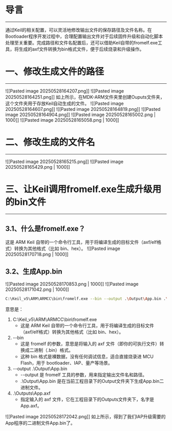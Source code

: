 # 导言
---
通过Keil的相关配置，可以灵活地修改输出文件的保存路径及文件名称。在Bootloader程序开发过程中，合理配置输出文件对于后续固件升级和自动化脚本处理至关重要。完成路径和文件名配置后，还可以借助Keil自带的fromelf.exe工具，将生成的axf文件转换为bin格式文件，便于后续烧录和升级操作。

# 一、修改生成文件的路径
----
![[Pasted image 20250528164207.png]]
![[Pasted image 20250528164251.png]]
如上所示，在MDK-ARM文件夹里创建Ouputs文件夹，这个文件夹用于存放Keil自动生成的文件。
![[Pasted image 20250528164607.png]]
![[Pasted image 20250528164819.png]]
![[Pasted image 20250528164904.png]]
![[Pasted image 20250528165002.png | 1000]]
![[Pasted image 20250528165058.png | 1000]]

# 二、修改生成的文件名
---
![[Pasted image 20250528165215.png]]
![[Pasted image 20250528165429.png | 1000]]

# 三、让Keil调用fromelf.exe生成升级用的bin文件
----
## 3.1、什么是fromelf.exe？
这是 ARM Keil 自带的一个命令行工具，用于将编译生成的目标文件（axf/elf格式）转换为其他格式（比如 bin、hex）。
![[Pasted image 20250528170718.png | 1000]]

## 3.2、生成App.bin
![[Pasted image 20250528170853.png | 1000]]
![[Pasted image 20250528171042.png | 1000]]
```sh
C:\Keil_v5\ARM\ARMCC\bin\fromelf.exe --bin --output .\Output\App.bin .\Outputs\App.axf
```
意思是：
1. C:\Keil_v5\ARM\ARMCC\bin\fromelf.exe
	- 这是 ARM Keil 自带的一个命令行工具，用于将编译生成的目标文件（axf/elf格式）转换为其他格式（比如 bin、hex）。
2. --bin
	- 这是 fromelf 的参数，意思是将输入的 axf 文件（即你的可执行文件）转换成二进制（.bin）格式。
	- 这种 bin 格式是裸数据，没有任何调试信息，适合直接烧录进 MCU Flash，用于 bootloader、IAP、量产等场景。
3. --output .\Output\App.bin
	- --output 是 fromelf 工具的参数，用来指定输出文件名和路径。
	- .\Output\App.bin 是在当前工程目录下的Output文件夹下生成App.bin二进制文件。
4. .\Outputs\App.axf
	- 指定输入的 axf 文件，它在工程目录下的Outputs文件夹下，名字是App.axf。

![[Pasted image 20250528172042.png]]
如上所示，得到了我们IAP升级需要的App程序的二进制文件App.bin了。